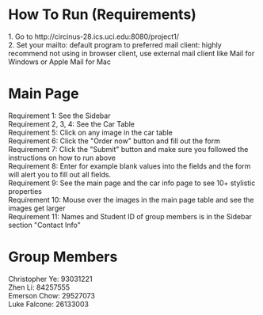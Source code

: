 
<h1>How To Run (Requirements)</h1>
1. Go to http://circinus-28.ics.uci.edu:8080/project1/ <br>
2. Set your mailto: default program to preferred mail client: highly recommend not using in browser client, use external mail client like Mail for Windows or Apple Mail for Mac<br>
<h1>Main Page</h1>
  Requirement 1: See the Sidebar <br>
  Requirement 2, 3, 4: See the Car Table <br>
  Requirement 5: Click on any image in the car table <br>
  Requirement 6: Click the "Order now" button and fill out the form <br>
  Requirement 7: Click the "Submit" button and make sure you followed the instructions on how to run above <br>
  Requirement 8: Enter for example blank values into the fields and the form will alert you to fill out all fields. <br>
  Requirement 9: See the main page and the car info page to see 10+ stylistic properties <br>
  Requirement 10: Mouse over the images in the main page table and see the images get larger <br> 
  Requirement 11: Names and Student ID of group members is in the Sidebar section "Contact Info" <br>
  
 <h1>Group Members</h1>
 Christopher Ye: 93031221 <br>
 Zhen Li: 84257555 <br>
 Emerson Chow: 29527073 <br>
 Luke Falcone: 26133003 <br>
